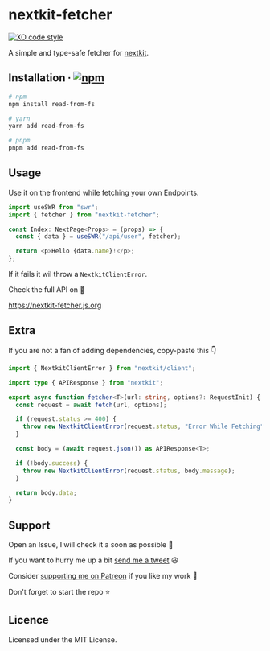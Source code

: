 # nextkit-fetcher

[![XO code style](https://img.shields.io/badge/code_style-XO-5ed9c7.svg)](https://github.com/xojs/xo)

A simple and type-safe fetcher for [nextkit](https://github.com/alii/nextkit).

## Installation ∙ [![npm](https://img.shields.io/npm/v/nextkit-fetcher?color=blue&style=flat-square)](https://www.npmjs.com/package/nextkit-fetcher)

```sh
# npm
npm install read-from-fs

# yarn
yarn add read-from-fs

# pnpm
pnpm add read-from-fs
```

## Usage

Use it on the frontend while fetching your own Endpoints.

```ts
import useSWR from "swr";
import { fetcher } from "nextkit-fetcher";

const Index: NextPage<Props> = (props) => {
  const { data } = useSWR("/api/user", fetcher);

  return <p>Hello {data.name}!</p>;
};
```

If it fails it wil throw a `NextkitClientError`.

Check the full API on 📖

https://nextkit-fetcher.js.org

## Extra

If you are not a fan of adding dependencies, copy-paste this 👇

```ts
import { NextkitClientError } from "nextkit/client";

import type { APIResponse } from "nextkit";

export async function fetcher<T>(url: string, options?: RequestInit) {
  const request = await fetch(url, options);

  if (request.status >= 400) {
    throw new NextkitClientError(request.status, "Error While Fetching");
  }

  const body = (await request.json()) as APIResponse<T>;

  if (!body.success) {
    throw new NextkitClientError(request.status, body.message);
  }

  return body.data;
}
```

## Support

Open an Issue, I will check it a soon as possible 👀

If you want to hurry me up a bit
[send me a tweet](https://twitter.com/intent/tweet?text=%40UltiRequiem%20) 😆

Consider [supporting me on Patreon](https://patreon.com/UltiRequiem) if you like
my work 🚀

Don't forget to start the repo ⭐

## Licence

Licensed under the MIT License.
